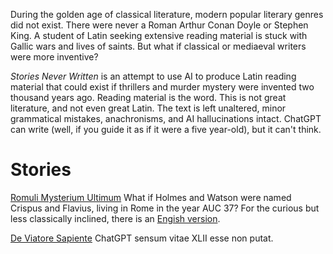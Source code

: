 During the golden age of classical literature, modern popular literary genres did not exist.
There were never a Roman Arthur Conan Doyle or Stephen King.
A student of Latin seeking extensive reading material is stuck with Gallic wars
and lives of saints. But what if classical or mediaeval writers were more inventive?

_Stories Never Written_ is an attempt to use AI to produce Latin reading material
that could exist if thrillers and murder mystery were invented two thousand years ago.
Reading material is the word. This is not great literature, and not even great Latin. 
The text is left unaltered, minor grammatical mistakes, anachronisms, and AI hallucinations
intact. ChatGPT can write (well, if you guide it as if it were a five year-old), 
but it can't think.

# Stories

[Romuli Mysterium Ultimum](text/romulus.md) What if Holmes and Watson
were named Crispus and Flavius, living in Rome in the year AUC 37?
For the curious but less classically inclined, there is an [Engish version](text/romulus-en.md).

[De Viatore Sapiente](text/de-viatore.md) ChatGPT sensum vitae XLII esse non putat.
